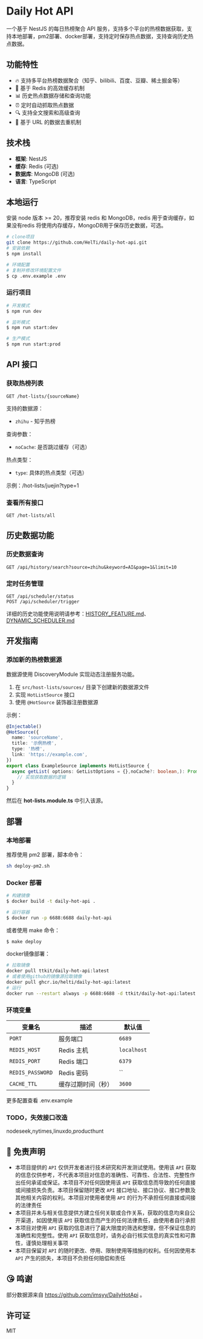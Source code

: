 # Daily Hot API

一个基于 NestJS 的每日热榜聚合 API 服务，支持多个平台的热榜数据获取，支持本地部署，pm2部署、docker部署，支持定时保存热点数据，支持查询历史热点数据。

## 功能特性

- 🔥 支持多平台热榜数据聚合（知乎、bilibili、百度、豆瓣、稀土掘金等）
- 🚀 基于 Redis 的高效缓存机制
- 📊 历史热点数据存储和查询功能
- ⏰ 定时自动抓取热点数据
- 🔍 支持全文搜索和高级查询
- 🎯 基于 URL 的数据去重机制

## 技术栈
- **框架**: NestJS
- **缓存**: Redis (可选)
- **数据库**: MongoDB (可选)
- **语言**: TypeScript

## 本地运行
安装 node 版本 >= 20，推荐安装 redis 和 MongoDB，redis 用于查询缓存，如果没有redis 将使用内存缓存，MongoDB用于保存历史数据，可选。
```bash
# clone项目
git clone https://github.com/HelTi/daily-hot-api.git
# 安装依赖
$ npm install

# 环境配置
# 复制并修改环境配置文件
$ cp .env.example .env
```

### 运行项目
 
```bash
# 开发模式
$ npm run dev

# 监听模式
$ npm run start:dev

# 生产模式
$ npm run start:prod
```

## API 接口

### 获取热榜列表

```
GET /hot-lists/{sourceName}
```

支持的数据源：
- `zhihu` - 知乎热榜

查询参数：
- `noCache`: 是否跳过缓存（可选）

热点类型：
- `type`: 具体的热点类型（可选）

示例：/hot-lists/juejin?type=1

### 查看所有接口

```
GET /hot-lists/all
```

## 历史数据功能

### 历史数据查询

```
GET /api/history/search?source=zhihu&keyword=AI&page=1&limit=10
```

### 定时任务管理

```
GET /api/scheduler/status
POST /api/scheduler/trigger
```

详细的历史功能使用说明请参考：[HISTORY_FEATURE.md](./HISTORY_FEATURE.md)、[DYNAMIC_SCHEDULER.md](./DYNAMIC_SCHEDULER.md)

## 开发指南

### 添加新的热榜数据源
数据源使用 DiscoveryModule 实现动态注册服务功能。

1. 在 `src/host-lists/sources/` 目录下创建新的数据源文件
2. 实现 `HotListSource` 接口
3. 使用 `@HotSource` 装饰器注册数据源

示例：

```typescript
@Injectable()
@HotSource({
  name: 'sourceName',
  title: '示例热榜',
  type: '热榜',
  link: 'https://example.com',
})
export class ExampleSource implements HotListSource {
  async getList( options: GetListOptions = {},noCache?: boolean,): Promise<HotListGetListResponse[]> {
    // 实现获取数据的逻辑
  }
}
```
然后在 **hot-lists.module.ts** 中引入该源。

## 部署

### 本地部署
推荐使用 pm2 部署，脚本命令：
```sh
sh deploy-pm2.sh
```

### Docker 部署

```bash
# 构建镜像
$ docker build -t daily-hot-api .

# 运行容器
$ docker run -p 6688:6688 daily-hot-api
```
或者使用 make 命令：

```bash
$ make deploy
```

docker镜像部署：
```bash
# 拉取镜像
docker pull ttkit/daily-hot-api:latest
# 或者使用github的镜像源拉取镜像
docker pull ghcr.io/helti/daily-hot-api:latest
# 运行
docker run --restart always -p 6688:6688 -d ttkit/daily-hot-api:latest
```



### 环境变量

| 变量名 | 描述 | 默认值 |
|--------|------|--------|
| `PORT` | 服务端口 | `6689` |
| `REDIS_HOST` | Redis 主机 | `localhost` |
| `REDIS_PORT` | Redis 端口 | `6379` |
| `REDIS_PASSWORD` | Redis 密码 | `` |
| `CACHE_TTL` | 缓存过期时间（秒） | `3600` |

更多配置查看 .env.example
### TODO，失效接口改造
nodeseek,nytimes,linuxdo,producthunt


## 📢 免责声明

- 本项目提供的 `API` 仅供开发者进行技术研究和开发测试使用。使用该 `API` 获取的信息仅供参考，不代表本项目对信息的准确性、可靠性、合法性、完整性作出任何承诺或保证。本项目不对任何因使用该 `API` 获取信息而导致的任何直接或间接损失负责。本项目保留随时更改 `API` 接口地址、接口协议、接口参数及其他相关内容的权利。本项目对使用者使用 `API` 的行为不承担任何直接或间接的法律责任
- 本项目并未与相关信息提供方建立任何关联或合作关系，获取的信息均来自公开渠道，如因使用该 `API` 获取信息而产生的任何法律责任，由使用者自行承担
- 本项目对使用 `API` 获取的信息进行了最大限度的筛选和整理，但不保证信息的准确性和完整性。使用 `API` 获取信息时，请务必自行核实信息的真实性和可靠性，谨慎处理相关事项
- 本项目保留对 `API` 的随时更改、停用、限制使用等措施的权利。任何因使用本 `API` 产生的损失，本项目不负担任何赔偿和责任

## 😘 鸣谢
部分数据源来自 https://github.com/imsyy/DailyHotApi 。

## 许可证

MIT
